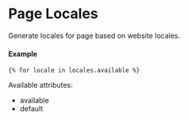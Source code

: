 # Page Locales

Generate locales for page based on website locales.

#### Example

~~~ liquid
{% for locale in locales.available %}
~~~

Available attributes:

* available
* default
